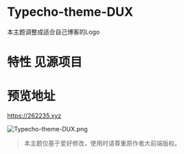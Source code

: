 # Typecho-theme-DUX
本主题调整成适合自己博客的Logo

# 特性  见源项目

# 预览地址
https://262235.xyz

![Typecho-theme-DUX.png](https://i.loli.net/2021/05/03/uIOnZYk9pB71VFS.png)


>本主题仅基于爱好修改，使用时请尊重原作者大前端版权。
